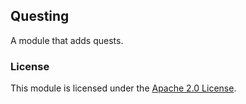 
## Questing

A module that adds quests.

### License

This module is licensed under the [Apache 2.0 License](http://www.apache.org/licenses/LICENSE-2.0.html).
